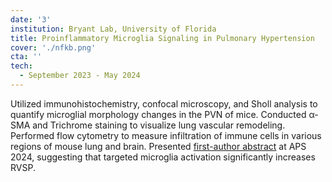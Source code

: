 ```yaml
---
date: '3'
institution: Bryant Lab, University of Florida
title: Proinflammatory Microglia Signaling in Pulmonary Hypertension
cover: './nfkb.png'
cta: ''
tech:
  - September 2023 - May 2024
---
```


Utilized immunohistochemistry, confocal microscopy, and Sholl analysis to quantify microglial morphology changes in the PVN of mice. Conducted α-SMA and Trichrome staining to visualize lung vascular remodeling. Performed flow cytometry to measure infiltration of immune cells in various regions of mouse lung and brain. Presented <a href="https://doi.org/10.1152/physiol.2024.39.S1.2611" target="_blank"> first-author abstract</a> at APS 2024, suggesting that targeted microglia activation significantly increases RVSP.
